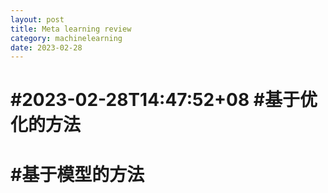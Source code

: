 ```yaml
---
layout: post
title: Meta learning review
category: machinelearning
date: 2023-02-28
---
```

#2023-02-28T14:47:52+08
#基于优化的方法
==============





#基于模型的方法
===============
